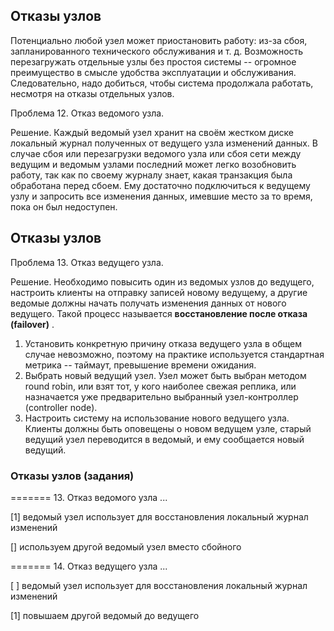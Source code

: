 ## Отказы узлов

Потенциально любой узел может приостановить работу: из-за сбоя, запланированного технического обслуживания и т. д. Возможность перезагружать отдельные узлы без простоя системы -- огромное преимущество в смысле удобства эксплуатации и обслуживания. Следовательно, надо добиться, чтобы система продолжала работать, несмотря на отказы отдельных узлов.

Проблема 12. Отказ ведомого узла.

Решение. Каждый ведомый узел хранит на своём жестком диске локальный журнал полученных от ведущего узла изменений данных. В случае сбоя или перезагрузки ведомого узла или сбоя сети между ведущим и ведомым узлами последний может легко возобновить работу, так как по своему журналу знает, какая транзакция была обработана перед сбоем. Ему достаточно подключиться к ведущему узлу и запросить все изменения данных, имевшие место за то время, пока он был недоступен.


## Отказы узлов

Проблема 13. Отказ ведущего узла.

Решение. Необходимо повысить один из ведомых узлов до ведущего, настроить клиенты на отправку записей новому ведущему, а другие ведомые должны начать получать изменения данных от нового ведущего. Такой процесс называется  **восстановление после отказа (failover)** .

1. Установить конкретную причину отказа ведущего узла в общем случае невозможно, поэтому на практике используется стандартная метрика -- таймаут, превышение времени ожидания.
2. Выбрать новый ведущий узел. Узел может быть выбран методом round robin, или взят тот, у кого наиболее свежая реплика, или назначается уже предварительно выбранный узел-контроллер (controller node).
3. Настроить систему на использование нового ведущего узла. Клиенты должны быть оповещены о новом ведущем узле, старый ведущий узел переводится в ведомый, и ему сообщается новый ведущий.


### Отказы узлов (задания)

======= 13. Отказ ведомого узла ...

[1] ведомый узел использует для восстановления локальный журнал изменений

[] используем другой ведомый узел вместо сбойного

======= 14. Отказ ведущего узла ...

[ ] ведомый узел использует для восстановления локальный журнал изменений

[1] повышаем другой ведомый до ведущего
